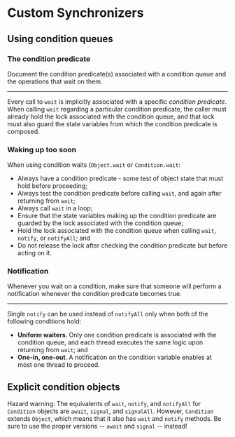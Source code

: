 # Custom Synchronizers

## Using condition queues

### The condition predicate

Document the condition predicate(s) associated with a condition queue and the operations that wait on them.

----

Every call to `wait` is implicitly associated with a specific _condition predicate_. When calling `wait` regarding a
particular condition predicate, the caller must already hold the lock associated with the condition queue, and that
lock must also guard the state variables from which the condition predicate is composed.

### Waking up too soon

When using condition waits (`Object.wait` or `Condition.wait`:

* Always have a condition predicate - some test of object state that must hold before proceeding;
* Always test the condition predicate before calling `wait`, and again after returning from `wait`;
* Always call `wait` in a loop;
* Ensure that the state variables making up the condition predicate are guarded by the lock associated with the 
  condition queue;
* Hold the lock associated with the condition queue when calling `wait`, `notify`, or `notifyAll`; and
* Do not release the lock after checking the condition predicate but before acting on it.

### Notification

Whenever you wait on a condition, make sure that someone will perform a notification whenever the condition predicate
becomes true.

----

Single `notify` can be used instead of `notifyAll` only when both of the following conditions hold:

* **Uniform waiters**. Only one condition predicate is associated with the condition queue, and each thread executes 
  the same logic upon returning from `wait`; and
* **One-in, one-out**. A notification on the condition variable enables at most one thread to proceed.

## Explicit condition objects

Hazard warning: The equivalents of `wait`, `notify`, and `notifyAll` for `Condition` objects are `await`, `signal`, 
and `signalAll`. However, `Condition` extends `Object`, which means that it also has `wait` and `notify` methods. Be 
sure to use the proper versions -- `await` and `signal` -- instead!
